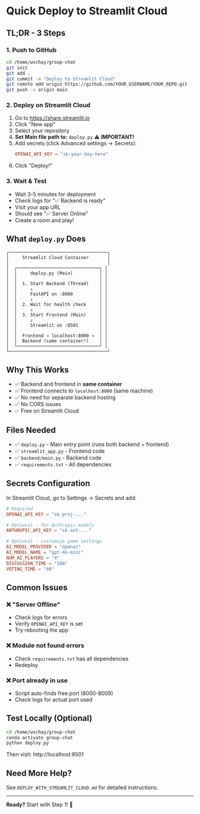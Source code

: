 # Quick Deploy to Streamlit Cloud

## TL;DR - 3 Steps

### 1. Push to GitHub
```bash
cd /home/wschay/group-chat
git init
git add .
git commit -m "Deploy to Streamlit Cloud"
git remote add origin https://github.com/YOUR_USERNAME/YOUR_REPO.git
git push -u origin main
```

### 2. Deploy on Streamlit Cloud

1. Go to https://share.streamlit.io
2. Click "New app"
3. Select your repository
4. **Set Main file path to:** `deploy.py` ⚠️ **IMPORTANT!**
5. Add secrets (click Advanced settings → Secrets):
   ```toml
   OPENAI_API_KEY = "sk-your-key-here"
   ```
6. Click "Deploy!"

### 3. Wait & Test

- Wait 3-5 minutes for deployment
- Check logs for "✅ Backend is ready"
- Visit your app URL
- Should see "✅ Server Online"
- Create a room and play!

## What `deploy.py` Does

```
┌─────────────────────────────────────┐
│     Streamlit Cloud Container       │
│                                     │
│  ┌───────────────────────────────┐ │
│  │     deploy.py (Main)          │ │
│  │                               │ │
│  │  1. Start Backend (Thread)    │ │
│  │     ↓                         │ │
│  │     FastAPI on :8000          │ │
│  │     ↓                         │ │
│  │  2. Wait for health check     │ │
│  │     ↓                         │ │
│  │  3. Start Frontend (Main)     │ │
│  │     ↓                         │ │
│  │     Streamlit on :8501        │ │
│  │                               │ │
│  │  Frontend → localhost:8000 →  │ │
│  │  Backend (same container!)    │ │
│  └───────────────────────────────┘ │
└─────────────────────────────────────┘
```

## Why This Works

- ✅ Backend and frontend in **same container**
- ✅ Frontend connects to `localhost:8000` (same machine)
- ✅ No need for separate backend hosting
- ✅ No CORS issues
- ✅ Free on Streamlit Cloud

## Files Needed

- ✅ `deploy.py` - Main entry point (runs both backend + frontend)
- ✅ `streamlit_app.py` - Frontend code
- ✅ `backend/main.py` - Backend code
- ✅ `requirements.txt` - All dependencies

## Secrets Configuration

In Streamlit Cloud, go to Settings → Secrets and add:

```toml
# Required
OPENAI_API_KEY = "sk-proj-..."

# Optional - for Anthropic models
ANTHROPIC_API_KEY = "sk-ant-..."

# Optional - customize game settings
AI_MODEL_PROVIDER = "openai"
AI_MODEL_NAME = "gpt-4o-mini"
NUM_AI_PLAYERS = "4"
DISCUSSION_TIME = "180"
VOTING_TIME = "60"
```

## Common Issues

### ❌ "Server Offline"
- Check logs for errors
- Verify `OPENAI_API_KEY` is set
- Try rebooting the app

### ❌ Module not found errors
- Check `requirements.txt` has all dependencies
- Redeploy

### ❌ Port already in use
- Script auto-finds free port (8000-8009)
- Check logs for actual port used

## Test Locally (Optional)

```bash
cd /home/wschay/group-chat
conda activate group-chat
python deploy.py
```

Then visit: http://localhost:8501

## Need More Help?

See `DEPLOY_WITH_STREAMLIT_CLOUD.md` for detailed instructions.

---

**Ready?** Start with Step 1! 🚀

